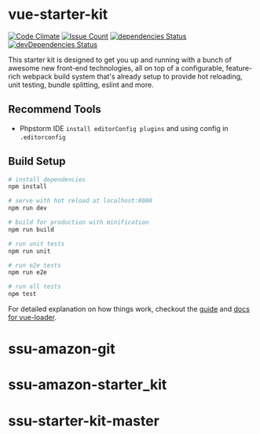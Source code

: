 # vue-starter-kit

[![Code Climate](https://codeclimate.com/github/Vietworm/vue-starter-kit/badges/gpa.svg)](https://codeclimate.com/github/Vietworm/vue-starter-kit)
[![Issue Count](https://codeclimate.com/github/Vietworm/vue-starter-kit/badges/issue_count.svg)](https://codeclimate.com/github/Vietworm/vue-starter-kit)
[![dependencies Status](https://david-dm.org/vietworm/vue-starter-kit/status.svg)](https://david-dm.org/vietworm/vue-starter-kit)
[![devDependencies Status](https://david-dm.org/vietworm/vue-starter-kit/dev-status.svg)](https://david-dm.org/vietworm/vue-starter-kit?type=dev)

This starter kit is designed to get you up and running with a bunch of awesome new front-end technologies, all on top of a configurable, feature-rich webpack build system that's already setup to provide hot reloading, unit testing, bundle splitting, eslint and more.

## Recommend Tools

+ Phpstorm IDE `install editorConfig plugins` and using config in `.editorconfig`


## Build Setup

``` bash
# install dependencies
npm install

# serve with hot reload at localhost:8080
npm run dev

# build for production with minification
npm run build

# run unit tests
npm run unit

# run e2e tests
npm run e2e

# run all tests
npm test
```

For detailed explanation on how things work, checkout the [guide](http://vuejs-templates.github.io/webpack/) and [docs for vue-loader](http://vuejs.github.io/vue-loader).
# ssu-amazon-git
# ssu-amazon-starter_kit
# ssu-starter-kit-master
